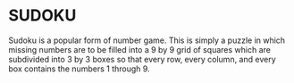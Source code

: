 # SUDOKU
Sudoku is a popular form of number game. This is simply a puzzle in which missing numbers are to be filled into a 9 by 9 grid of squares which are subdivided into 3 by 3 boxes so that every row, every column, and every box contains the numbers 1 through 9.
